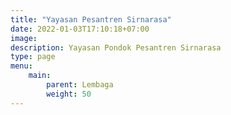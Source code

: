 ```yaml
---
title: "Yayasan Pesantren Sirnarasa"
date: 2022-01-03T17:10:18+07:00
image: 
description: Yayasan Pondok Pesantren Sirnarasa
type: page
menu:
    main:
        parent: Lembaga
        weight: 50
---
```

